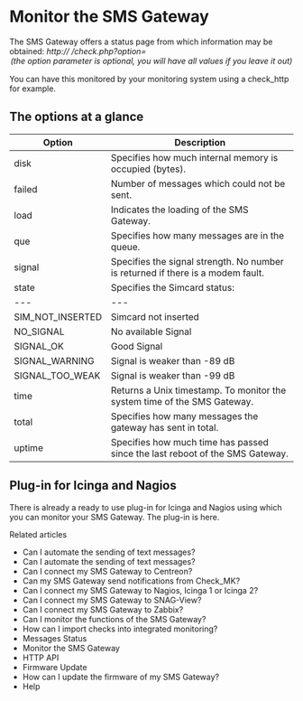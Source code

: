# Monitor the SMS Gateway

The SMS Gateway offers a status page from which information may be obtained:
_http:// <IP Adresse Gateway>/check.php?option=<option> (the option parameter
is optional, you will have all values if you leave it out)_

You can have this monitored by your monitoring system using a check_http for
example.

## The options at a glance

Option | Description  
---|---  
disk | Specifies how much internal memory is occupied (bytes).   
failed | Number of messages which could not be sent.   
load | Indicates the loading of the SMS Gateway.   
que | Specifies how many messages are in the queue.   
signal  |  Specifies the signal strength. No number is returned if there is a modem fault.   
state |  Specifies the Simcard status: | Output | Description  
---|---  
SIM_NOT_INSERTED  | Simcard not inserted   
NO_SIGNAL  | No available Signal   
SIGNAL_OK  | Good Signal   
SIGNAL_WARNING  | Signal is weaker than -89 dB   
SIGNAL_TOO_WEAK  | Signal is weaker than -99 dB   
time |  Returns a Unix timestamp. To monitor the system time of the SMS Gateway.   
total | Specifies how many messages the gateway has sent in total.   
uptime | Specifies how much time has passed since the last reboot of the SMS Gateway.   
  
## Plug-in for Icinga and Nagios

There is already a ready to use plug-in for Icinga and Nagios using which you
can monitor your SMS Gateway. The plug-in is here.

Related articles

  * Can I automate the sending of text messages?
  * Can I automate the sending of text messages?
  * Can I connect my SMS Gateway to Centreon?
  * Can my SMS Gateway send notifications from Check_MK?
  * Can I connect my SMS Gateway to Nagios, Icinga 1 or Icinga 2?
  * Can I connect my SMS Gateway to SNAG-View? 
  * Can I connect my SMS Gateway to Zabbix?
  * Can I monitor the functions of the SMS Gateway?
  * How can I import checks into integrated monitoring?
  * Messages Status
  * Monitor the SMS Gateway
  * HTTP API
  * Firmware Update
  * How can I update the firmware of my SMS Gateway?
  * Help

